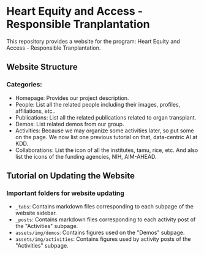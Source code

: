 # Heart Equity and Access - Responsible Tranplantation

This repository provides a website for the program: Heart Equity and Access - Responsible Tranplantation.

## Website Structure
### Categories:
- Homepage: Provides our project description.
- People: List all the related people including their images, profiles, affiliations, etc..
- Publications: List all the related publications related to organ transplant.
- Demos: List related demos from our group.
- Activities: Because we may organize some activities later, so put some on the page. We now list one previous tutorial on that, data-centric AI at KDD.
- Collaborations: List the icon of all the institutes, tamu, rice, etc. And also list the icons of the funding agencies, NIH, AIM-AHEAD.

## Tutorial on Updating the Website
### Important folders for website updating
- `_tabs`: Contains markdown files corresponding to each subpage of the website sidebar.
- `_posts`: Contains markdown files corresponding to each activity post of the "Activities" subpage.
- `assets/img/demos`: Contains figures used on the "Demos" subpage.
- `assets/img/activities`: Contains figures used by activity posts of the "Activities" subpage.
  
